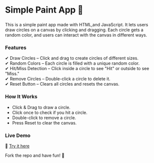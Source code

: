  # Simple Paint App 🎨  

### 
This is a simple paint app made with HTML,and JavaScript. It lets users draw circles on a canvas by clicking and dragging. Each circle gets a random color, and users can interact with the canvas in different ways.  

### Features  
✔ Draw Circles – Click and drag to create circles of different sizes.  
✔ Random Colors – Each circle is filled with a unique random color.  
✔ Hit/Miss Detection – Click inside a circle to see "Hit" or outside to see "Miss."  
✔ Remove Circles – Double-click a circle to delete it.  
✔ Reset Button – Clears all circles and resets the canvas.  

### How It Works  
- Click & Drag to draw a circle.  
- Click once to check if you hit a circle.  
- Double-click to remove a circle.  
- Press Reset to clear the canvas.  

### Live Demo  
🔗 [Try it here](#) 

Fork the repo and have fun! 🚀
